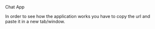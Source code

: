 Chat App

In order to see how the application works you have to copy the url and paste it in a new tab/window.

